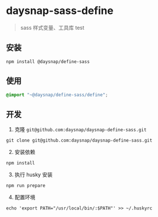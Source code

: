 
# daysnap-sass-define

> sass 样式变量、工具库
> test

## 安装

```shell
npm install @daysnap/define-sass
```

## 使用

```scss
@import "~@daysnap/define-sass/define";
```

## 开发

1. 克隆 `git@github.com:daysnap/daysnap-define-sass.git`

```shell
git clone git@github.com:daysnap/daysnap-define-sass.git
```

2. 安装依赖

```shell
npm install
```

3. 执行 husky 安装

```shell
npm run prepare
```

4. 配置环境

```shell
echo 'export PATH="/usr/local/bin/:$PATH"' >> ~/.huskyrc
```
